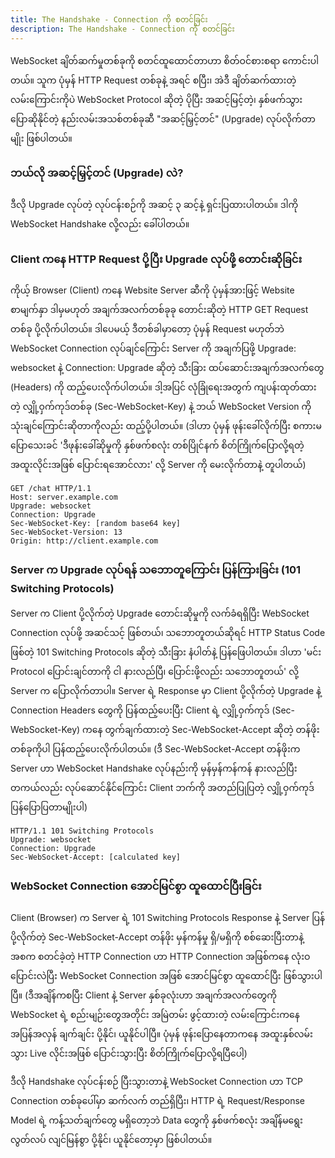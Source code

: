 ```yaml
---
title: The Handshake - Connection ကို စတင်ခြင်း
description: The Handshake - Connection ကို စတင်ခြင်း
---
```


WebSocket ချိတ်ဆက်မှုတစ်ခုကို စတင်ထူထောင်တာဟာ စိတ်ဝင်စားစရာ ကောင်းပါတယ်။ သူက ပုံမှန် HTTP Request တစ်ခုနဲ့ အရင် စပြီး၊ အဲဒီ ချိတ်ဆက်ထားတဲ့ လမ်းကြောင်းကိုပဲ WebSocket Protocol ဆိုတဲ့ ပိုပြီး အဆင့်မြင့်တဲ့၊ နှစ်ဖက်သွား ပြောဆိုနိုင်တဲ့ နည်းလမ်းအသစ်တစ်ခုဆီ "အဆင့်မြှင့်တင်" (Upgrade) လုပ်လိုက်တာမျိုး ဖြစ်ပါတယ်။

### ဘယ်လို အဆင့်မြှင့်တင် (Upgrade) လဲ?

ဒီလို Upgrade လုပ်တဲ့ လုပ်ငန်းစဉ်ကို အဆင့် ၃ ဆင့်နဲ့ ရှင်းပြထားပါတယ်။ ဒါကို WebSocket Handshake လို့လည်း ခေါ်ပါတယ်။

### Client ကနေ HTTP Request ပို့ပြီး Upgrade လုပ်ဖို့ တောင်းဆိုခြင်း

ကိုယ့် Browser (Client) ကနေ Website Server ဆီကို ပုံမှန်အားဖြင့် Website စာမျက်နှာ ဒါမှမဟုတ် အချက်အလက်တစ်ခုခု တောင်းဆိုတဲ့ HTTP GET Request တစ်ခု ပို့လိုက်ပါတယ်။ ဒါပေမယ့် ဒီတစ်ခါမှာတော့ ပုံမှန် Request မဟုတ်ဘဲ WebSocket Connection လုပ်ချင်ကြောင်း Server ကို အချက်ပြဖို့ Upgrade: websocket နဲ့ Connection: Upgrade ဆိုတဲ့ သီးခြား ထပ်ဆောင်းအချက်အလက်တွေ (Headers) ကို ထည့်ပေးလိုက်ပါတယ်။ ဒါ့အပြင် လုံခြုံရေးအတွက် ကျပန်းထုတ်ထားတဲ့ လျှို့ဝှက်ကုဒ်တစ်ခု (Sec-WebSocket-Key) နဲ့ ဘယ် WebSocket Version ကို သုံးချင်ကြောင်းဆိုတာကိုလည်း ထည့်ပို့ပါတယ်။
(ဒါဟာ ပုံမှန် ဖုန်းခေါ်လိုက်ပြီး စကားမပြောသေးခင် 'ဒီဖုန်းခေါ်ဆိုမှုကို နှစ်ဖက်စလုံး တစ်ပြိုင်နက် စိတ်ကြိုက်ပြောလို့ရတဲ့ အထူးလိုင်းအဖြစ် ပြောင်းရအောင်လား' လို့ Server ကို မေးလိုက်တာနဲ့ တူပါတယ်)

```
GET /chat HTTP/1.1
Host: server.example.com
Upgrade: websocket
Connection: Upgrade
Sec-WebSocket-Key: [random base64 key]
Sec-WebSocket-Version: 13
Origin: http://client.example.com
```

### Server က Upgrade လုပ်ရန် သဘောတူကြောင်း ပြန်ကြားခြင်း (101 Switching Protocols)

Server က Client ပို့လိုက်တဲ့ Upgrade တောင်းဆိုမှုကို လက်ခံရရှိပြီး WebSocket Connection လုပ်ဖို့ အဆင်သင့် ဖြစ်တယ်၊ သဘောတူတယ်ဆိုရင် HTTP Status Code ဖြစ်တဲ့ 101 Switching Protocols ဆိုတဲ့ သီးခြား နံပါတ်နဲ့ ပြန်ဖြေပါတယ်။ ဒါဟာ 'မင်း Protocol ပြောင်းချင်တာကို ငါ နားလည်ပြီ၊ ပြောင်းဖို့လည်း သဘောတူတယ်' လို့ Server က ပြောလိုက်တာပါ။ Server ရဲ့ Response မှာ Client ပို့လိုက်တဲ့ Upgrade နဲ့ Connection Headers တွေကို ပြန်ထည့်ပေးပြီး Client ရဲ့ လျှို့ဝှက်ကုဒ် (Sec-WebSocket-Key) ကနေ တွက်ချက်ထားတဲ့ Sec-WebSocket-Accept ဆိုတဲ့ တန်ဖိုးတစ်ခုကိုပါ ပြန်ထည့်ပေးလိုက်ပါတယ်။
(ဒီ Sec-WebSocket-Accept တန်ဖိုးက Server ဟာ WebSocket Handshake လုပ်နည်းကို မှန်မှန်ကန်ကန် နားလည်ပြီး တကယ်လည်း လုပ်ဆောင်နိုင်ကြောင်း Client ဘက်ကို အတည်ပြုပြတဲ့ လျှို့ဝှက်ကုဒ် ပြန်ပြောပြတာမျိုးပါ)

```
HTTP/1.1 101 Switching Protocols
Upgrade: websocket
Connection: Upgrade
Sec-WebSocket-Accept: [calculated key]
```

### WebSocket Connection အောင်မြင်စွာ ထူထောင်ပြီးခြင်း

Client (Browser) က Server ရဲ့ 101 Switching Protocols Response နဲ့ Server ပြန်ပို့လိုက်တဲ့ Sec-WebSocket-Accept တန်ဖိုး မှန်ကန်မှု ရှိ/မရှိကို စစ်ဆေးပြီးတာနဲ့ အစက စတင်ခဲ့တဲ့ HTTP Connection ဟာ HTTP Connection အဖြစ်ကနေ လုံးဝ ပြောင်းလဲပြီး WebSocket Connection အဖြစ် အောင်မြင်စွာ ထူထောင်ပြီး ဖြစ်သွားပါပြီ။
(ဒီအချိန်ကစပြီး Client နဲ့ Server နှစ်ခုလုံးဟာ အချက်အလက်တွေကို WebSocket ရဲ့ စည်းမျဉ်းတွေအတိုင်း အမြဲတမ်း ဖွင့်ထားတဲ့ လမ်းကြောင်းကနေ အပြန်အလှန် ချက်ချင်း ပို့နိုင်၊ ယူနိုင်ပါပြီ။ ပုံမှန် ဖုန်းပြောနေတာကနေ အထူးနှစ်လမ်းသွား Live လိုင်းအဖြစ် ပြောင်းသွားပြီး စိတ်ကြိုက်ပြောလို့ရပြီပေါ့)

ဒီလို Handshake လုပ်ငန်းစဉ် ပြီးသွားတာနဲ့ WebSocket Connection ဟာ TCP Connection တစ်ခုပေါ်မှာ ဆက်လက် တည်ရှိပြီး၊ HTTP ရဲ့ Request/Response Model ရဲ့ ကန့်သတ်ချက်တွေ မရှိတော့ဘဲ Data တွေကို နှစ်ဖက်စလုံး အချိန်မရွေး လွတ်လပ် လျင်မြန်စွာ ပို့နိုင်၊ ယူနိုင်တော့မှာ ဖြစ်ပါတယ်။
